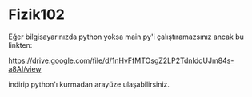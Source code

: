 # Fizik102
Eğer bilgisayarınızda python yoksa main.py'i çalıştıramazsınız ancak bu linkten:

https://drive.google.com/file/d/1nHvFfMTOsgZ2LP2TdnIdoUJm84s-a8AI/view

indirip python'ı kurmadan arayüze ulaşabilirsiniz.

